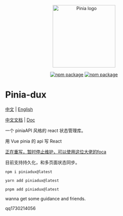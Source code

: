 <p align="center">
  <a href="https://sooniter.github.io/pinia-dux/#/" target="_blank" rel="noopener noreferrer">
    <img width="200" src="https://sooniter.github.io/img/piniadux/logo.png" alt="Pinia logo">
  </a>
</p>

<p align="center">
  <a href="https://npmjs.com/package/piniadux"><img src="https://badgen.net/npm/v/piniadux" alt="npm package"></a>
  <a href="https://github.com/SoonIter/pinia-dux"><img src="https://badgen.net/github/last-commit/sooniter/pinia-dux" alt="npm package"></a>
</p>

# Pinia-dux

[中文](./README.md) | [English](./README.en-US.md)

[中文文档](https://sooniter.github.io/pinia-dux/#/zh-CN) | [Doc](https://sooniter.github.io/pinia-dux/)

一个 piniaAPI 风格的 react 状态管理库。

用 Vue pinia 的 api 写 React

[正在重写，暂时停止维护，可以使用这位大佬的foca](https://github.com/foca-js/foca)

目前支持持久化，和多页面状态同步。

```shell
npm i piniadux@latest
```

```shell
yarn add piniadux@latest
```

```shell
pnpm add piniadux@latest
```

wanna get some guidance and friends.

qq1730214056

